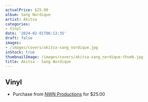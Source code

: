 ```yaml
---
actualPrice: $25.00
album: Sang Nordique
artist: Akitsa
categories:
- Vinyl
date: '2024-02-01T06:13:35'
draft: false
images:
- /images/covers/akitsa-sang_nordique.jpg
inStock: true
thumbnailImage: /images/covers/akitsa-sang_nordique-thumb.jpg
title: Akitsa - Sang Nordique
---
```


## Vinyl
* Purchase from [NWN Productions](http://shop.nwnprod.com/index.php?route=product/product&path=75&product_id=46360&sort=pd.name&order=ASC) for $25.00
